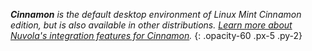 ***Cinnamon** is the default desktop environment of Linux Mint Cinnamon edition, but is also available in other distributions.
[Learn more about Nuvola's integration features for Cinnamon](:4/desktops/cinnamon.html).*
{: .opacity-60 .px-5 .py-2}
